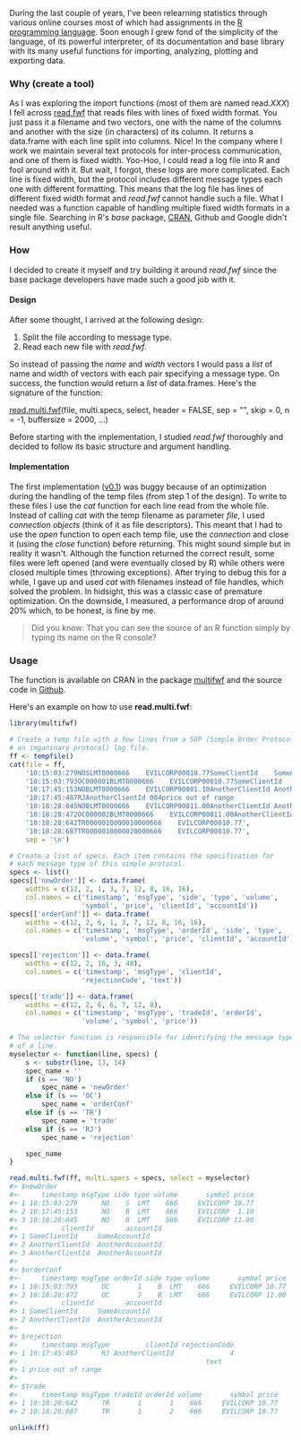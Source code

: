 During the last couple of years, I've been relearning statistics through various online courses most of which had assignments in the [R programming language](https://www.r-project.org/about.html). Soon enough I grew fond of the simplicity of the language, of its powerful interpreter, of its documentation and base library with its many useful functions for importing, analyzing, plotting and exporting data.

### Why (create a tool)

As I was exploring the import functions (most of them are named read.*XXX*) I fell across [read.fwf](https://stat.ethz.ch/R-manual/R-devel/library/utils/html/read.fwf.html) that reads files with lines of fixed width format. You just pass it a filename and two vectors, one with the name of the columns and another with the size (in characters) of its column. It returns a data.frame with each line split into columns. Nice! In the company where I work we maintain several text protocols for inter-process communication, and one of them is fixed width. Yoo-Hoo, I could read a log file into R and fool around with it. But wait, I forgot, these logs are more complicated. Each line is fixed width, but the protocol includes different message types each one with different formatting. This means that the log file has lines of different fixed width format and *read.fwf* cannot handle such a file. What I needed was a function capable of handling multiple fixed width formats in a single file. Searching in R's *base* package, [CRAN](https://cran.r-project.org), Github and Google didn't result anything useful.

### How

I decided to create it myself and try building it around *read.fwf* since the base package developers have made such a good job with it.

#### Design

After some thought, I arrived at the following design:

1.  Split the file according to message type.
2.  Read each new file with *read.fwf*.

So instead of passing the *name* and *width* vectors I would pass a *list* of name and width of vectors with each pair specifying a message type. On success, the function would return a *list* of data.frames. Here's the signature of the function:

[read.multi.fwf](http://finzi.psych.upenn.edu/library/multifwf/html/read.multi.fwf.html)(file, multi.specs, select, header = FALSE, sep = "", skip = 0, n = -1, buffersize = 2000, ...)

Before starting with the implementation, I studied *read.fwf* thoroughly and decided to follow its basic structure and argument handling.

#### Implementation

The first implementation ([v0.1](https://github.com/prontog/multifwf/releases/tag/v0.1)) was buggy because of an optimization during the handling of the temp files (from step 1 of the design). To write to these files I use the *cat* function for each line read from the whole file. Instead of calling *cat* with the temp filename as parameter *file*, I used *connection objects* (think of it as file descriptors). This meant that I had to use the *open* function to open each temp file, use the *connection* and close it (using the *close* function) before returning. This might sound simple but in reality it wasn't. Although the function returned the correct result, some files were left opened (and were eventually closed by R) while others were closed multiple times (throwing exceptions). After trying to debug this for a while, I gave up and used *cat* with filenames instead of file handles, which solved the problem. In hidsight, this was a classic case of premature optimization. On the downside, I measured, a performance drop of around 20% which, to be honest, is fine by me.

> Did you know: That you can see the source of an R function simply by typing its name on the R console?

### Usage

The function is available on CRAN in the package [multifwf](https://cran.r-project.org/web/packages/multifwf/index.html) and the source code in [Github](https://github.com/prontog/multifwf).

Here's an example on how to use **read.multi.fwf**:

``` r
library(multifwf)

# Create a temp file with a few lines from a SOP (Simple Order Protocol,
# an imganinary protocol) log file.
ff <- tempfile()
cat(file = ff, 
    '10:15:03:279NOSLMT0000666    EVILCORP00010.77SomeClientId    SomeAccountId   ',
    '10:15:03:793OC000001BLMT0000666    EVILCORP00010.77SomeClientId    SomeAccountId   ',
    '10:17:45:153NOBLMT0000666    EVILCORP00001.10AnotherClientId AnotherAccountId',
    '10:17:45:487RJAnotherClientId 004price out of range                              ',
    '10:18:28:045NOBLMT0000666    EVILCORP00011.00AnotherClientId AnotherAccountId',
    '10:18:28:472OC000002BLMT0000666    EVILCORP00011.00AnotherClientId AnotherAccountId',
    '10:18:28:642TR0000010000010000666    EVILCORP00010.77',
    '10:18:28:687TR0000010000020000666    EVILCORP00010.77', 
    sep = '\n')

# Create a list of specs. Each item contains the specification for
# each message type of this simple protocol.
specs <- list()
specs[['newOrder']] <- data.frame(
    widths = c(12, 2, 1, 3, 7, 12, 8, 16, 16), 
    col.names = c('timestamp', 'msgType', 'side', 'type', 'volume', 
                  'symbol', 'price', 'clientId', 'accountId'))
specs[['orderConf']] <- data.frame(
    widths = c(12, 2, 6, 1, 3, 7, 12, 8, 16, 16), 
    col.names = c('timestamp', 'msgType', 'orderId', 'side', 'type', 
                  'volume', 'symbol', 'price', 'clientId', 'accountId'))

specs[['rejection']] <- data.frame(
    widths = c(12, 2, 16, 3, 48), 
    col.names = c('timestamp', 'msgType', 'clientId', 
                  'rejectionCode', 'text'))

specs[['trade']] <- data.frame(
    widths = c(12, 2, 6, 6, 7, 12, 8), 
    col.names = c('timestamp', 'msgType', 'tradeId', 'orderId', 
                  'volume', 'symbol', 'price'))

# The selector function is responsible for identifying the message type 
# of a line.
myselector <- function(line, specs) {
    s <- substr(line, 13, 14)
    spec_name = ''
    if (s == 'NO')
        spec_name = 'newOrder'
    else if (s == 'OC')
        spec_name = 'orderConf'
    else if (s == 'TR')
        spec_name = 'trade'
    else if (s == 'RJ')
        spec_name = 'rejection'

    spec_name
}

read.multi.fwf(ff, multi.specs = specs, select = myselector)
#> $newOrder
#>      timestamp msgType side type volume       symbol price
#> 1 10:15:03:279      NO    S  LMT    666     EVILCORP 10.77
#> 2 10:17:45:153      NO    B  LMT    666     EVILCORP  1.10
#> 3 10:18:28:045      NO    B  LMT    666     EVILCORP 11.00
#>           clientId        accountId
#> 1 SomeClientId     SomeAccountId   
#> 2 AnotherClientId  AnotherAccountId
#> 3 AnotherClientId  AnotherAccountId
#> 
#> $orderConf
#>      timestamp msgType orderId side type volume       symbol price
#> 1 10:15:03:793      OC       1    B  LMT    666     EVILCORP 10.77
#> 2 10:18:28:472      OC       2    B  LMT    666     EVILCORP 11.00
#>           clientId        accountId
#> 1 SomeClientId     SomeAccountId   
#> 2 AnotherClientId  AnotherAccountId
#> 
#> $rejection
#>      timestamp msgType         clientId rejectionCode
#> 1 10:17:45:487      RJ AnotherClientId              4
#>                                               text
#> 1 price out of range                              
#> 
#> $trade
#>      timestamp msgType tradeId orderId volume       symbol price
#> 1 10:18:28:642      TR       1       1    666     EVILCORP 10.77
#> 2 10:18:28:687      TR       1       2    666     EVILCORP 10.77

unlink(ff)
```
